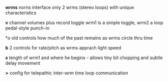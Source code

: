 **wrms**
norns interface only
2 wrms (stereo loops) with unique characteristics

**v** channel volumes plus record toggle
wrm1 is a simple toggle, wrm2 a loop pedal-style punch-in

**o* old controls how much of the past remains as wrms circle thru time

**b** 2 controls for rate/pitch as wrms apprach light speed

**s** length of wrm1 and where he begins - allows tiny bit chopping and subtle delay movement

**>** config for telepathic inter-wrm time loop communication
